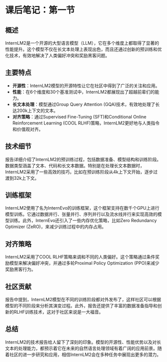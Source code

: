 # 课后笔记：第一节

## 概述
InternLM2是一个开源的大型语言模型（LLM），它在多个维度上都取得了显著的性能提升。这个模型不仅在长文本处理上表现出色，而且还通过创新的预训练和优化技术，有效地解决了人类偏好冲突和奖励黑客问题。

## 主要特点
- **开源性**：InternLM2模型的开源特性让它在社区中得到了广泛的关注和应用。
- **性能**：在6个维度和30个基准测试中，InternLM2都展现出了超越前辈们的能力。
- **长文本处理**：模型通过Group Query Attention (GQA)技术，有效地处理了长达200k上下文的文本。
- **对齐策略**：通过Supervised Fine-Tuning (SFT)和Conditional Online Reinforcement Learning (COOL RLHF)策略，InternLM2更好地与人类指令和价值观对齐。

## 技术细节
报告详细介绍了InternLM2的预训练过程，包括数据准备、模型结构和训练阶段。数据类型涵盖了文本、代码和长文本数据。特别是在处理长文本数据时，InternLM2采用了一些高效的技巧，比如在预训练阶段从4k上下文开始，逐步过渡到32k上下文。

## 训练框架
InternLM2使用了名为InternEvo的训练框架，这个框架支持在数千个GPU上进行模型训练。它通过数据并行、张量并行、序列并行以及流水线并行来实现高效的模型训练。此外，InternEvo还引入了一些内存优化策略，比如Zero Redundancy Optimizer (ZeRO)，来减少训练过程中的内存占用。

## 对齐策略
InternLM2采用了COOL RLHF策略来调和不同的人类偏好。这个策略通过条件奖励模型来解决偏好冲突，并通过多轮Proximal Policy Optimization (PPO)来减少奖励黑客行为。

## 社区贡献
报告中提到，InternLM2模型在不同的训练阶段都对外发布了，这样社区可以根据模型的不同阶段来分析其演变过程。此外，报告还提供了丰富的数据准备指导和创新的RLHF训练技术，这对于社区来说是一大福音。

## 总结
InternLM2的技术报告给人留下了深刻的印象。模型的开源性、性能优势以及对长文本的处理能力，都预示着它在未来的自然语言处理领域有着广阔的应用前景。随着社区的进一步研究和应用，相信InternLM2会在多种任务中展现出更多的潜力。